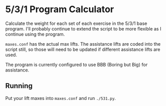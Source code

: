 # 5/3/1 Program Calculator

Calculate the weight for each set of each exercise in the 5/3/1 base program.
I'll probably continue to extend the script to be more flexible as I continue
using the program.

`maxes.conf` has the actual max lifts.  The assistance lifts are coded into the
script still, so those will need to be updated if different assistance lifts
are used.

The program is currently configured to use BBB (Boring but Big) for assistance.

## Running

Put your lift maxes into `maxes.conf` and run `./531.py`.
